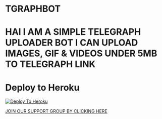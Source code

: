 # TGRAPHBOT


# HAI I AM A SIMPLE TELEGRAPH UPLOADER BOT I CAN UPLOAD IMAGES, GIF & VIDEOS UNDER 5MB TO TELEGRAPH LINK

# Deploy to Heroku 

[![Deploy To Heroku](https://www.herokucdn.com/deploy/button.svg)](https://heroku.com/deploy?template=https://github.com/MR-JINN-OF-TG/TGRAPHBOT)


[JOIN OUR SUPPORT GROUP BY CLICKING HERE](https://t.me/NAZRIYASUPPORT) 




